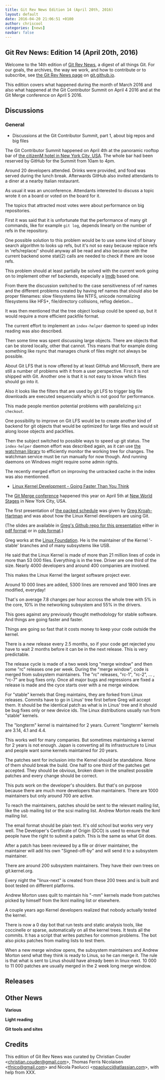 ```yaml
---
title: Git Rev News Edition 14 (April 20th, 2016)
layout: default
date: 2016-04-20 21:06:51 +0100
author: chriscool
categories: [news]
navbar: false
---
```


## Git Rev News: Edition 14 (April 20th, 2016)

Welcome to the 14th edition of [Git Rev News](http://git.github.io/rev_news/rev_news/),
a digest of all things Git. For our goals, the archives, the way we work, and how to contribute or to
subscribe, see [the Git Rev News page](http://git.github.io/rev_news/rev_news/) on [git.github.io](http://git.github.io).

This edition covers what happened during the month of March 2016 and
also what happened at the Git Contributor Summit on April 4 2016 and
at the Git Merge conference on April 5 2016.

## Discussions

### General

* Discussions at the Git Contributor Summit, part 1, about big repos and big files

The Git Contributor Summit happened on April 4th at the panoramic
rooftop bar of
[the citizenM hotel in New York City, USA](https://www.citizenm.com/destinations/new-york/new-york-times-square).
The whole bar had been reserved by GitHub for the Summit from 10am to
4pm.

Around 20 developers attended. Drinks were provided, and food was
served during the lunch break. Afterwards GitHub also invited
attendants to a diner at a nearby Italian restaurant.

As usual it was an unconference. Attendants interested to discuss a
topic wrote it on a board or voted on the board for it.

The topics that attracted most votes were about performance on big
repositories.

First it was said that it is unfortunate that the performance of many
git commands, like for example `git log`, depends linearly on the
number of refs in the repository.

One possible solution to this problem would be to use some kind of
binary search algorithm to looks up refs, but it's not so easy because
replace refs in 'refs/replace/' should anyway all be read and also
because with the current backend some stat(2) calls are needed to
check if there are loose refs.

This problem should at least partially be solved with the current work
going on to implement other ref backends, especially a
[lmdb](http://symas.com/mdb/) based one.

From there the discussion switched to the case sensitiveness of ref
names and the different problems created by having ref names that
should also be proper filenames: slow filesystems like NTFS, unicode
normalizing filesystems like HFS+, file/directory collisions, reflog
deletion...

It was then mentioned that the tree object lookup could be speed up,
but it would require a more efficient packfile format.

The current effort to implement an `index-helper` daemon to speed up
index reading was also described.

Then some time was spent discussing large objects. There are objects
that can be stored locally, other that cannot. This means that for
example doing something like rsync that manages chunk of files might
not always be possible.

About Git LFS that is now offered by at least GitHub and Microsoft,
there are still a number of problems with it from a user
perspective. First it is not shipped with Git. Another one is that it
is not easy to know which files should go into it.

Also it looks like the filters that are used by git LFS to trigger big
file downloads are executed sequencially which is not good for
performance.

This made people mention potential problems with parallelizing
`git checkout`.

One possibility to improve on Git LFS would be to create another kind
of backend for git objects that would be optimized for large files and
would sit along loose objects and packfiles.

Then the subject switched to possible ways to speed up git status. The
`index-helper` daemon effort was described again, as it can use
[the watchman library](https://facebook.github.io/watchman/) to
efficiently monitor the working tree for changes. The watchman service
must be run manually for now though. And running daemons on Windows
might require some admin rights.

The recently merged effort on improving the untracked cache in the
index was also mentionned.

* [Linux Kernel Development - Going Faster Than You Think](https://github.com/gregkh/kernel-development)

The [Git Merge conference](http://git-merge.com/) happened this year
on April 5th at [New World Stages](http://newworldstages.com/) in New
York City, USA.

The first presentation of [the packed schedule](http://git-merge.com/#schedule)
was given by [Greg Kroah-Hartman](https://en.wikipedia.org/wiki/Greg_Kroah-Hartman)
and was about how the Linux Kernel developers are using Git.

(The slides are available in
[Greg's Github repo for this presentation](https://github.com/gregkh/kernel-development)
either in
[pdf format](https://github.com/gregkh/kernel-development/blob/master/kernel-git.pdf) or in
[odp format](https://github.com/gregkh/kernel-development/blob/master/kernel-git.odp).)

Greg works at the [Linux Foundation](http://www.linuxfoundation.org/).
He is the maintainer of the Kernel '-stable' branches and of many
subsystems like USB.

He said that the Linux Kernel is made of more than 21 million lines of
code in more than 53 000 files. Everything is in the tree. Driver are
one third of the size. Nearly 4000 developers and around 400 companies
are involved.

This makes the Linux Kernel the largest software project ever.

Around 10 000 lines are added, 5300 lines are removed and 1800 lines
are modified, everyday!

That's on average 7.8 changes per hour accross the whole tree with 5%
in the core, 10% in the networking subsystem and 55% in the drivers.

This goes against any previously thought methodology for stable
software. And things are going faster and faster.

Things are going so fast that it costs money to keep your code outside
the kernel.

There is a new release every 2.5 months, so if your code get rejected
you have to wait 2 months before it can be in the next release. This
is very predictable.

The release cycle is made of a two week long "merge window" and then
some "rc" releases one per week. During the "merge window", code is
merged from subsystem maintainers. The "rc" releases, "rc-1", "rc-2",
... , "rc-7" are bug fixes only. Once all major bugs and regressions
are fixed a release is made and the cyce starts over with a ne merge
window.

For "stable" kernels that Greg maintains, they are forked from Linux
releases. Commits have to go in Linus' tree first before Greg will
accept them. It should be the identical patch as what is in Linus'
tree and it should be bug fixes only or new device ids. The Linux
distributions usually run from "stable" kernels.

The "longterm" kernel is maintained for 2 years. Current "longterm"
kernels are 3.14, 4.1 and 4.4.

This works well for many companies. But sometimes maintaining a kernel
for 2 years is not enough. Japan is converting all its infrastructure
to Linux and people want some kernels maintained for 20 years.

The patches sent for inclusion into the Kernel should be standalone.
None of them should break the build. One half to one third of the
patches get accepted. They should be obvious, broken down in the
smallest possible patches and every change should be correct.

This puts work on the developer's shoulders. But that's on purpose
because there are much more developers than maintainers. There are
1000 maintainers but only around 700 are active.

To reach the maintainers, patches should be sent to the relevant
mailing list, like the usb mailing list or the scsi mailing list.
Andrew Morton reads the lkml mailing list.

The email format should be plain text. It's old school but works very
very well. The Developer's Certificate of Origin (DCO) is used to
ensure that people have the right to submit a patch. This is the same
as what Git does.

After a patch has been reviewed by a file or driver maintainer, the
maintainer will add his own "Signed-off-by" and will send it to a
subsystem maintainer.

There are around 200 subsystem maintainers. They have their own trees
on git.kernel.org.

Every night the "linux-next" is created from these 200 trees and is
built and boot tested on different platforms.

Andrew Morton uses quilt to maintain his "-mm" kernels made from
patches picked by himself from the lkml mailing list or elsewhere.

A couple years ago Kernel developers realized that nobody actually
tested the kernel.

There is now a 0 day bot that run tests and static analysis tools,
like coccinelle or sparse, automatically on all the kernel trees. It
tests all the commits. It has a script that writes patches for common
problems. The bot also picks patches from mailing lists to test them.

When a new merge window opens, the subsystem maintainers and Andrew
Morton send what they think is ready to Linus, so he can merge it. The
rule is that what is sent to Linus should have already been in
linux-next. 10 000 to 11 000 patches are usually merged in the 2 week
long merge window.

<!--- ### Reviews -->

<!---
### Support
-->

## Releases


## Other News

__Various__


__Light reading__


__Git tools and sites__


## Credits

This edition of Git Rev News was curated by Christian Couder &lt;<christian.couder@gmail.com>&gt;,
Thomas Ferris Nicolaisen &lt;<tfnico@gmail.com>&gt; and Nicola Paolucci &lt;<npaolucci@atlassian.com>&gt;,
with help from XXX.
